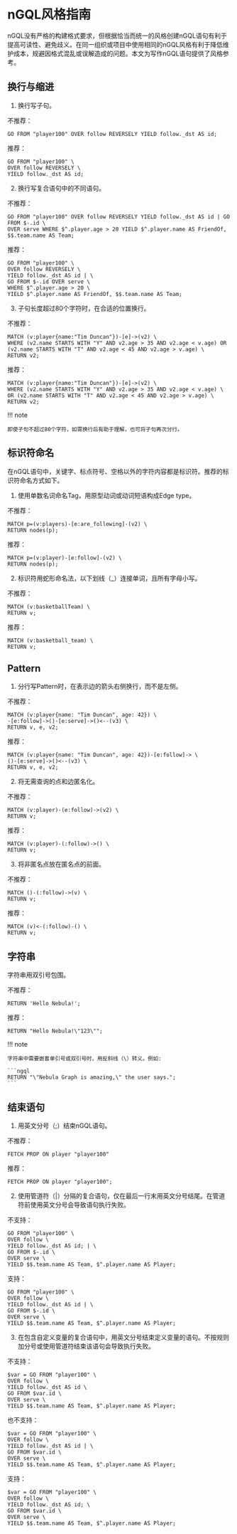 # nGQL风格指南

nGQL没有严格的构建格式要求，但根据恰当而统一的风格创建nGQL语句有利于提高可读性、避免歧义。在同一组织或项目中使用相同的nGQL风格有利于降低维护成本，规避因格式混乱或误解造成的问题。本文为写作nGQL语句提供了风格参考。

## 换行与缩进

1. 换行写子句。

  不推荐：

  ```ngql
  GO FROM "player100" OVER follow REVERSELY YIELD follow._dst AS id;
  ```

  推荐：

  ```ngql
  GO FROM "player100" \
  OVER follow REVERSELY \
  YIELD follow._dst AS id;
  ```

2. 换行写复合语句中的不同语句。

  不推荐：

  ```ngql
  GO FROM "player100" OVER follow REVERSELY YIELD follow._dst AS id | GO FROM $-.id \
  OVER serve WHERE $^.player.age > 20 YIELD $^.player.name AS FriendOf, $$.team.name AS Team;
  ```

  推荐：

  ```ngql
  GO FROM "player100" \
  OVER follow REVERSELY \
  YIELD follow._dst AS id | \
  GO FROM $-.id OVER serve \
  WHERE $^.player.age > 20 \
  YIELD $^.player.name AS FriendOf, $$.team.name AS Team;
  ```

3. 子句长度超过80个字符时，在合适的位置换行。

  不推荐：

  ```ngql
  MATCH (v:player{name:"Tim Duncan"})-[e]->(v2) \
  WHERE (v2.name STARTS WITH "Y" AND v2.age > 35 AND v2.age < v.age) OR (v2.name STARTS WITH "T" AND v2.age < 45 AND v2.age > v.age) \
  RETURN v2;
  ```

  推荐：

  ```ngql
  MATCH (v:player{name:"Tim Duncan"})-[e]->(v2) \
  WHERE (v2.name STARTS WITH "Y" AND v2.age > 35 AND v2.age < v.age) \
  OR (v2.name STARTS WITH "T" AND v2.age < 45 AND v2.age > v.age) \
  RETURN v2;
  ```

!!! note

    即使子句不超过80个字符，如需换行后有助于理解，也可将子句再次分行。

## 标识符命名

在nGQL语句中，关键字、标点符号、空格以外的字符内容都是标识符。推荐的标识符命名方式如下。

1. 使用单数名词命名Tag，用原型动词或动词短语构成Edge type。

  不推荐：

  ```ngql
  MATCH p=(v:players)-[e:are_following]-(v2) \
  RETURN nodes(p);
  ```

  推荐：

  ```ngql
  MATCH p=(v:player)-[e:follow]-(v2) \
  RETURN nodes(p);
  ```

2. 标识符用蛇形命名法，以下划线（_）连接单词，且所有字母小写。

  不推荐：

  ```ngql
  MATCH (v:basketballTeam) \
  RETURN v;
  ```

  推荐：

  ```ngql
  MATCH (v:basketball_team) \
  RETURN v;
  ```

## Pattern

1. 分行写Pattern时，在表示边的箭头右侧换行，而不是左侧。

  不推荐：

  ```ngql
  MATCH (v:player{name: "Tim Duncan", age: 42}) \
  -[e:follow]->()-[e:serve]->()<--(v3) \
  RETURN v, e, v2;
  ```

  推荐：

  ```ngql
  MATCH (v:player{name: "Tim Duncan", age: 42})-[e:follow]-> \
  ()-[e:serve]->()<--(v3) \
  RETURN v, e, v2;
  ```

2. 将无需查询的点和边匿名化。

  不推荐：

  ```ngql
  MATCH (v:player)-(e:follow)->(v2) \
  RETURN v;
  ```

  推荐：

  ```ngql
  MATCH (v:player)-(:follow)->() \
  RETURN v;
  ```

3. 将非匿名点放在匿名点的前面。

  不推荐：

  ```ngql
  MATCH ()-(:follow)->(v) \
  RETURN v;
  ```

  推荐：

  ```ngql
  MATCH (v)<-(:follow)-() \
  RETURN v;
  ```

## 字符串

字符串用双引号包围。

  不推荐：

  ```ngql
  RETURN 'Hello Nebula!';
  ```

  推荐：

  ```ngql
  RETURN "Hello Nebula!\"123\"";
  ```

!!! note

    字符串中需要嵌套单引号或双引号时，用反斜线（\）转义。例如:

    ```ngql
    RETURN "\"Nebula Graph is amazing,\" the user says.";
    ```

<!--## 空格 TODO-->

## 结束语句

1. 用英文分号（;）结束nGQL语句。

  不推荐：

  ```ngql
  FETCH PROP ON player "player100"
  ```

  推荐：

  ```ngql
  FETCH PROP ON player "player100";
  ```

2. 使用管道符（|）分隔的复合语句，仅在最后一行末用英文分号结尾。在管道符前使用英文分号会导致语句执行失败。

  不支持：

  ```ngql
  GO FROM "player100" \
  OVER follow \
  YIELD follow._dst AS id; | \
  GO FROM $-.id \
  OVER serve \
  YIELD $$.team.name AS Team, $^.player.name AS Player;
  ```

  支持：

  ```ngql
  GO FROM "player100" \
  OVER follow \
  YIELD follow._dst AS id | \
  GO FROM $-.id \
  OVER serve \
  YIELD $$.team.name AS Team, $^.player.name AS Player;
  ```

3. 在包含自定义变量的复合语句中，用英文分号结束定义变量的语句。不按规则加分号或使用管道符结束该语句会导致执行失败。

  不支持：

  ```ngql
  $var = GO FROM "player100" \
  OVER follow \
  YIELD follow._dst AS id \
  GO FROM $var.id \
  OVER serve \
  YIELD $$.team.name AS Team, $^.player.name AS Player;
  ```

  也不支持：

  ```ngql
  $var = GO FROM "player100" \
  OVER follow \
  YIELD follow._dst AS id | \
  GO FROM $var.id \
  OVER serve \
  YIELD $$.team.name AS Team, $^.player.name AS Player;
  ```

  支持：

  ```ngql
  $var = GO FROM "player100" \
  OVER follow \
  YIELD follow._dst AS id; \
  GO FROM $var.id \
  OVER serve \
  YIELD $$.team.name AS Team, $^.player.name AS Player;
  ```
